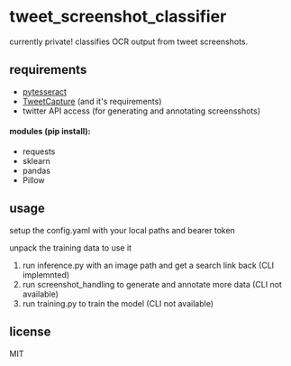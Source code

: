 # tweet_screenshot_classifier
currently private! classifies OCR output from tweet screenshots.

## requirements
* [pytesseract](github.com/madmaze/pytesseract)
* [TweetCapture](github.com/Xacnio/tweetcapture) (and it's requirements)
* twitter API access (for generating and annotating screensshots)

#### modules (pip install):
* requests 
* sklearn
* pandas
* Pillow

## usage
setup the config.yaml with your local paths and bearer token

unpack the training data to use it
1. run inference.py with an image path and get a search link back (CLI implemnted)
2. run screenshot_handling to generate and annotate more data (CLI not available)
3. run training.py to train the model (CLI not available)

## license
MIT
